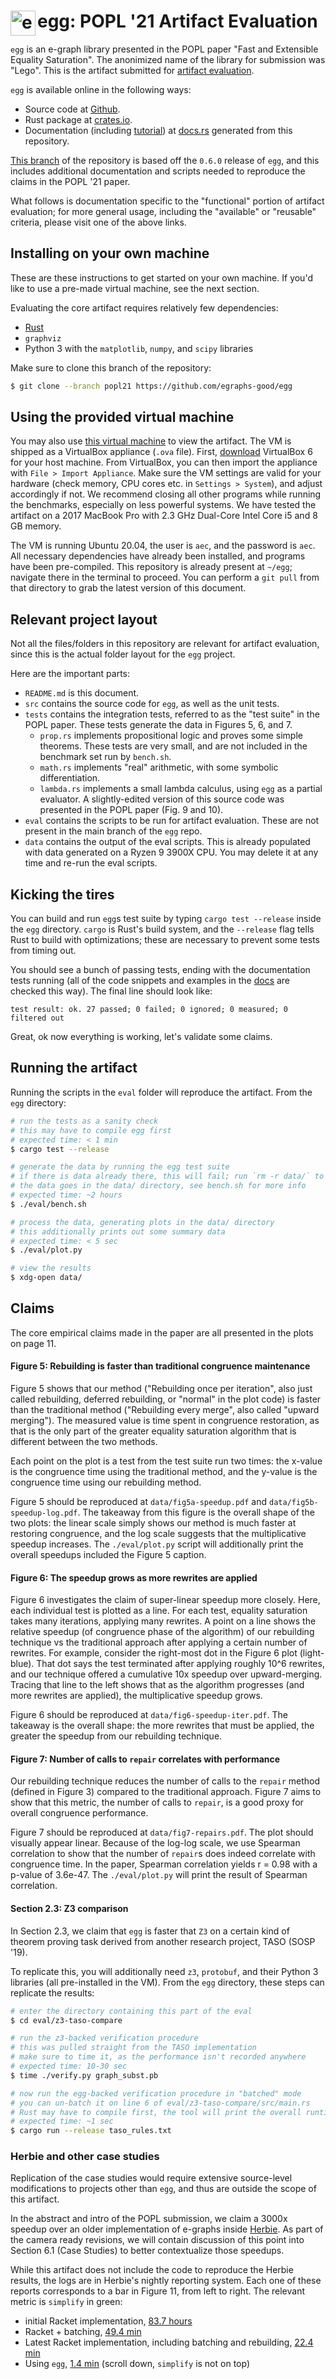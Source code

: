 # <img src="doc/egg.svg" alt="egg logo" height="40" align="left"> egg: POPL '21 Artifact Evaluation

`egg` is an e-graph library presented in the POPL paper "Fast and Extensible Equality Saturation".
The anonimized name of the library for submission was "Lego".
This is the artifact submitted for [artifact evaluation](https://popl21.sigplan.org/track/POPL-2021-Artifact-Evaluation).

`egg` is available online in the following ways:

- Source code at [Github](https://github.com/egraphs-good/egg).
- Rust package at [crates.io](https://crates.io/crates/egg).
- Documentation (including [tutorial](https://docs.rs/egg/*/egg/tutorials/index.html))
  at [docs.rs](https://docs.rs/egg/) generated from this repository.

[This branch](https://github.com/egraphs-good/egg/tree/popl21)
of the repository is based off the `0.6.0` release of `egg`, and
this includes additional documentation and scripts needed to reproduce the
claims in the POPL '21 paper.

What follows is documentation specific to the "functional" portion of artifact evaluation;
for more general usage, including the "available" or "reusable" criteria,
please visit one of the above links.

## Installing on your own machine

These are these instructions to get started on your own machine.
If you'd like to use a pre-made virtual machine, see the next section.

Evaluating the core artifact requires relatively few dependencies:

- [Rust](https://www.rust-lang.org/)
- `graphviz`
- Python 3 with the `matplotlib`, `numpy`, and `scipy` libraries

Make sure to clone this branch of the repository:
``` sh
$ git clone --branch popl21 https://github.com/egraphs-good/egg
```

## Using the provided virtual machine

You may also use
[this virtual machine](https://drive.google.com/file/d/19OMFirhrwmz4nPx-FZiMu-T8Psk9tVl8)
to view the artifact.
The VM is shipped as a VirtualBox appliance (`.ova` file).
First, [download](https://www.virtualbox.org/wiki/Downloads) VirtualBox 6 for your host machine.
From VirtualBox, you can then import the appliance with `File > Import Appliance`.
Make sure the VM settings are valid for your hardware (check memory, CPU cores etc. in `Settings > System`), 
and adjust accordingly if not. 
We recommend closing all other programs while running the benchmarks, 
especially on less powerful systems. 
We have tested the artifact on a 2017 MacBook Pro with 2.3 GHz Dual-Core Intel Core i5 and 8 GB memory. 

The VM is running Ubuntu 20.04, the user is `aec`, and the password is `aec`.
All necessary dependencies have already been installed,
  and programs have been pre-compiled.
This repository is already present at `~/egg`; navigate there in the terminal to proceed.
You can perform a `git pull` from that directory to grab the latest version of this document.

## Relevant project layout

Not all the files/folders in this repository are relevant for artifact evaluation,
since this is the actual folder layout for the `egg` project.

Here are the important parts:

- `README.md` is this document.
- `src` contains the source code for `egg`, as well as the unit tests.
- `tests` contains the integration tests, referred to as the "test suite" in the POPL paper.
  These tests generate the data in Figures 5, 6, and 7.
  - `prop.rs` implements propositional logic and proves some simple
    theorems. These tests are very small, and are not included in the benchmark set run by `bench.sh`.
  - `math.rs` implements "real" arithmetic, with some symbolic differentiation.
  - `lambda.rs` implements a small lambda calculus, using `egg` as a partial evaluator.
    A slightly-edited version of this source code was presented in the POPL paper (Fig. 9 and 10).
- `eval` contains the scripts to be run for artifact evaluation.
  These are not present in the main branch of the `egg` repo.
- `data` contains the output of the eval scripts.
  This is already populated with data generated on a Ryzen 9 3900X CPU.
  You may delete it at any time and re-run the eval scripts.

## Kicking the tires

You can build and run `egg`s test suite by typing `cargo test --release` inside
the `egg` directory.
`cargo` is Rust's build system, and
  the `--release` flag tells Rust to build with optimizations;
  these are necessary to prevent some tests from timing out.

You should see a bunch of passing tests, ending with the documentation tests running
(all of the code snippets and examples in the [docs](https://docs.rs/egg/) are checked this way).
The final line should look like:

```
test result: ok. 27 passed; 0 failed; 0 ignored; 0 measured; 0 filtered out
```

Great, ok now everything is working, let's validate some claims.

## Running the artifact

Running the scripts in the `eval` folder will reproduce the artifact.
From the `egg` directory:

```sh
# run the tests as a sanity check
# this may have to compile egg first
# expected time: < 1 min
$ cargo test --release

# generate the data by running the egg test suite
# if there is data already there, this will fail; run `rm -r data/` to proceed
# the data goes in the data/ directory, see bench.sh for more info
# expected time: ~2 hours
$ ./eval/bench.sh

# process the data, generating plots in the data/ directory
# this additionally prints out some summary data
# expected time: < 5 sec
$ ./eval/plot.py

# view the results
$ xdg-open data/
```

## Claims

The core empirical claims made in the paper are all presented in the plots on page 11.

#### Figure 5: Rebuilding is faster than traditional congruence maintenance

Figure 5 shows that our method
("Rebuilding once per iteration", also just called rebuilding, deferred rebuilding, or "normal" in the plot code)
is faster than the traditional method ("Rebuilding every merge", also called "upward merging").
The measured value is time spent in congruence restoration, as that is the
only part of the greater equality saturation algorithm that is different between the two methods.

Each point on the plot is a test from the test suite run two times:
  the x-value is the congruence time using the traditional method,
  and the y-value is the congruence time using our rebuilding method.

Figure 5 should be reproduced at `data/fig5a-speedup.pdf` and `data/fig5b-speedup-log.pdf`.
The takeaway from this figure is the overall shape of the two plots:
  the linear scale simply shows our method is much faster at restoring congruence,
  and the log scale suggests that the multiplicative speedup increases.
The `./eval/plot.py` script will additionally print the overall speedups included the Figure 5 caption.

#### Figure 6: The speedup grows as more rewrites are applied

Figure 6 investigates the claim of super-linear speedup more closely.
Here, each individual test is plotted as a line.
For each test, equality saturation takes many iterations, applying many rewrites.
A point on a line shows the relative speedup (of congruence phase of the algorithm)
  of our rebuilding technique vs the traditional approach
  after applying a certain number of rewrites.
For example, consider the right-most dot in the Figure 6 plot (light-blue).
That dot says the test terminated after applying roughly 10^6 rewrites,
  and our technique offered a cumulative 10x speedup over upward-merging.
Tracing that line to the left shows that as the algorithm progresses (and more rewrites are applied),
  the multiplicative speedup grows.

Figure 6 should be reproduced at `data/fig6-speedup-iter.pdf`.
The takeaway is the overall shape: the more rewrites that must be applied, the
  greater the speedup from our rebuilding technique.

#### Figure 7: Number of calls to `repair` correlates with performance

Our rebuilding technique reduces the number of calls to the `repair` method
(defined in Figure 3) compared to the traditional approach.
Figure 7 aims to show that this metric,
  the number of calls to `repair`,
  is a good proxy for overall congruence performance.

Figure 7 should be reproduced at `data/fig7-repairs.pdf`.
The plot should visually appear linear.
Because of the log-log scale, we use Spearman correlation to show that the number of `repair`s
does indeed correlate with congruence time.
In the paper, Spearman correlation yields r = 0.98 with a p-value of 3.6e-47.
The `./eval/plot.py` will print the result of Spearman correlation.

#### Section 2.3: Z3 comparison

In Section 2.3, we claim that `egg` is faster that `Z3` on a certain kind of
theorem proving task derived from another research project, TASO (SOSP '19).

To replicate this, you will additionally need `z3`, `protobuf`, and their Python 3
libraries (all pre-installed in the VM).
From the `egg` directory, these steps can replicate the results:

``` sh
# enter the directory containing this part of the eval
$ cd eval/z3-taso-compare

# run the z3-backed verification procedure
# this was pulled straight from the TASO implementation
# make sure to time it, as the performance isn't recorded anywhere
# expected time: 10-30 sec
$ time ./verify.py graph_subst.pb

# now run the egg-backed verification procedure in "batched" mode
# you can un-batch it on line 6 of eval/z3-taso-compare/src/main.rs
# Rust may have to compile first, the tool will print the overall runtime
# expected time: ~1 sec
$ cargo run --release taso_rules.txt
```


### Herbie and other case studies

Replication of the case studies would require extensive source-level
  modifications to projects other than `egg`,
and thus are outside the scope of this artifact.

In the abstract and intro of the POPL submission,
  we claim a 3000x speedup over an older implementation of e-graphs inside
  [Herbie](http://herbie.uwplse.org/).
As part of the camera ready revisions, we will contain discussion of this point into
  Section 6.1 (Case Studies) to better contextualize those speedups.

While this artifact does not include the code to reproduce the Herbie results,
  the logs are in Herbie's nightly reporting system.
Each one of these reports corresponds to a bar in Figure 11, from left to right.
The relevant metric is `simplify` in green:

- initial Racket implementation,
  [83.7 hours](http://herbie.uwplse.org/reports/1593517043:debbie:old-regraph:8ccfdff1f7/timeline.html)
- Racket + batching,
  [49.4 min](http://herbie.uwplse.org/reports/1593526873:debbie:old-regraph:8ccfdff1f7/timeline.html)
- Latest Racket implementation, including batching and rebuilding,
  [22.4 min](http://herbie.uwplse.org/reports/1593539656:debbie:old-regraph:8ccfdff1f7/timeline.html)
- Using `egg`,
  [1.4 min](http://herbie.uwplse.org/reports/1593541610:debbie:old-regraph:8ccfdff1f7/timeline.html)
  (scroll down, `simplify` is not on top)
